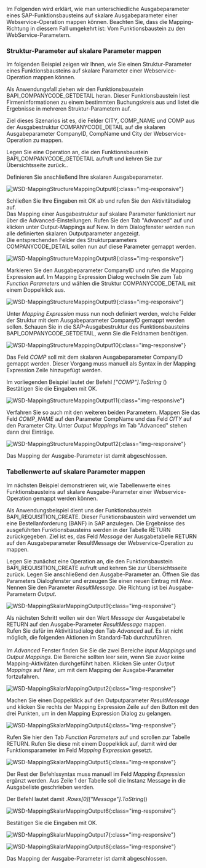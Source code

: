 Im Folgenden wird erklärt, wie man unterschiedliche Ausgabeparameter eines SAP-Funktionsbausteins auf skalare Ausgabeparameter einer Webservice-Operation mappen können. Beachten Sie, dass die Mapping-Richtung in diessem Fall umgekehrt ist: Vom Funktionsbaustein zu den WebService-Parametern. 


### Struktur-Parameter auf skalare Parameter mappen

Im folgenden Beispiel zeigen wir Ihnen, wie Sie einen Struktur-Parameter eines Funktionsbausteins auf skalare Parameter einer Webservice-Operation mappen können. 

Als Anwendungsfall ziehen wir den Funktionsbaustein BAPI_COMPANYCODE_GETDETAIL heran. Dieser Funktionsbaustein liest Firmeninformationen zu einem bestimmten Buchungskreis aus und listet die Ergebnisse in mehreren Struktur-Parametern auf.    

Ziel dieses Szenarios ist es, die Felder CITY, COMP_NAME und COMP aus der Ausgabestruktur COMPANYCODE_DETAIL auf die skalaren Ausgabeparameter CompanyID, CompName und City der Webservice-Operation zu mappen.  

Legen Sie eine Operation an, die den Funktionsbaustein BAPI_COMPANYCODE_GETDETAIL aufruft und kehren Sie zur Übersichtsseite zurück.. 

Definieren Sie anschließend Ihre skalaren Ausgabeparameter. 

![WSD-MappingStructureMappingOutput6](/img/content/WSD-MappingStructureMappingOutput6.png){:class="img-responsive"}

Schließen Sie Ihre Eingaben mit OK ab und rufen Sie den Aktivitätsdialog auf.<br> 
Das Mapping einer Ausgabestruktur auf skalare Parameter funktioniert nur über die Advanced-Einstellungen. Rufen Sie den Tab "Advanced" auf und klicken unter Output-Mappings auf New. In dem Dialogfenster werden nun alle definierten skalaren Outputparameter angezeigt. <br>
Die entsprechenden Felder des Strukturparameters COMPANYCODE_DETAIL sollen nun auf diese Parameter gemappt werden.  

![WSD-MappingStructureMappingOutput8](/img/content/WSD-MappingStructureMappingOutput8.png){:class="img-responsive"}

Markieren Sie den Ausgabeparameter CompanyID und rufen die Mapping Expression auf. Im Mapping Expression Dialog wechseln Sie zum Tab *Function Parameters* und wählen die Struktur COMPANYCODE_DETAIL mit einem Doppelklick aus. 

![WSD-MappingStructureMappingOutput9](/img/content/WSD-MappingStructureMappingOutput9.png){:class="img-responsive"}

Unter *Mapping Expression* muss nun noch definiert werden, welche Felder der Struktur mit dem Ausgabeparameter CompanyID gemappt werden sollen. Schauen Sie in die SAP-Ausgabestruktur des Funktionsbausteins BAPI_COMPANYCODE_GETDETAIL, wenn Sie die Feldnamen benötigen.

![WSD-MappingStructureMappingOutput10](/img/content/WSD-MappingStructureMappingOutput10.png){:class="img-responsive"}

Das Feld *COMP* soll mit dem skalaren Ausgabeparameter CompanyID gemappt werden. Dieser Vorgang muss manuell als Syntax in der Mapping Expression Zeile hinzugefügt werden. 

Im vorliegenden Beispiel lautet der Befehl *["COMP"].ToString* ()<br>
Bestätigen Sie die Eingaben mit OK.

![WSD-MappingStructureMappingOutput11](/img/content/WSD-MappingStructureMappingOutput11.png){:class="img-responsive"}

Verfahren Sie so auch mit den weiteren beiden Parametern. Mappen Sie das Feld *COMP_NAME* auf den Parameter CompName und das Feld *CITY* auf den Parameter City. Unter *Output Mappings* im Tab "Advanced" stehen dann drei Einträge.

![WSD-MappingStructureMappingOutput12](/img/content/WSD-MappingStructureMappingOutput12.png){:class="img-responsive"}

Das Mapping der Ausgabe-Parameter ist damit abgeschlossen.
  

### Tabellenwerte auf skalare Parameter mappen


Im nächsten Beispiel demonstrieren wir, wie Tabellenwerte eines Funktionsbausteins auf skalare Ausgabe-Parameter einer Webservice-Operation gemappt werden können.

Als Anwendungsbeispiel dient uns der Funktionsbaustein BAPI_REQUISITION_CREATE. Dieser Funktionsbaustein wird verwendet um eine Bestellanforderung (BANF) in SAP anzulegen. Die Ergebnisse des ausgeführten Funktionsbausteins werden in der Tabelle RETURN zurückgegeben. Ziel ist es, das Feld *Message* der Ausgabetabelle RETURN auf den Ausgabeparameter ResultMessage der Webservice-Operation zu mappen.  

Legen Sie zunächst eine Operation an, die den Funktionsbaustein BAPI_REQUISITION_CREATE aufruft und kehren Sie zur Übersichtsseite zurück. Legen Sie anschließend den Ausgabe-Parameter an. Öffnen Sie das Parameters Dialogfenster und erzeugen Sie einen neuen Eintrag mit *New*. Nennen Sie den Parameter *ResultMessage*. Die Richtung ist bei Ausgabe-Parametern *Output*.  

![WSD-MappingSkalarMappingOutput9](/img/content/WSD-MappingSkalarMappingOutput9.png){:class="img-responsive"}

Als nächsten Schritt wollen wir den Wert *Message* der Ausgabetabelle RETURN auf den Ausgabe-Parameter *ResultMessage* mappen. <br>
Rufen Sie dafür im Aktivitätsdialog den Tab *Advanced* auf. Es ist nicht möglich, die folgenden Aktionen im Standard-Tab durchzuführen.<br>  
Im *Advanced* Fenster finden Sie Sie die zwei Bereiche *Input Mappings* und *Output Mappings*. Die Bereiche sollten leer sein, wenn Sie zuvor keine Mapping-Aktivitäten durchgeführt haben. Klicken Sie unter *Output Mappings* auf *New*, um mit dem Mapping der Ausgabe-Parameter fortzufahren.

![WSD-MappingSkalarMappingOutput2](/img/content/WSD-MappingSkalarMappingOutput2.png){:class="img-responsive"}

Machen Sie einen Doppelklick auf den Outputparameter *ResultMessage* und klicken Sie rechts der Mapping Expression Zeile auf den Button mit den drei Punkten, um in den Mapping Expression Dialog zu gelangen.

![WSD-MappingSkalarMappingOutput4](/img/content/WSD-MappingSkalarMappingOutput4.png){:class="img-responsive"}

Rufen Sie hier den Tab *Function Parameters* auf und scrollen zur Tabelle RETURN. Rufen Sie diese mit einem Doppelklick auf, damit wird der Funktionsparameter im Feld *Mapping Expression* gesetzt. 

![WSD-MappingSkalarMappingOutput5](/img/content/WSD-MappingSkalarMappingOutput5.png){:class="img-responsive"}

Der Rest der Befehlssyntax muss manuell im Feld *Mapping Expression* ergänzt werden. Aus Zeile 1 der Tabelle soll die Instanz Message in die Ausgabeliste geschrieben werden. 

Der Befehl lautet damit .*Rows[0]["Message"].ToString*() 

![WSD-MappingSkalarMappingOutput6](/img/content/WSD-MappingSkalarMappingOutput6.png){:class="img-responsive"}

Bestätigen Sie die Eingaben mit OK.

![WSD-MappingSkalarMappingOutput7](/img/content/WSD-MappingSkalarMappingOutput7.png){:class="img-responsive"}

![WSD-MappingSkalarMappingOutput8](/img/content/WSD-MappingSkalarMappingOutput8.png){:class="img-responsive"}

Das Mapping der Ausgabe-Parameter ist damit abgeschlossen. 